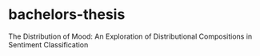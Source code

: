 bachelors-thesis
================

The Distribution of Mood: An Exploration of Distributional Compositions in Sentiment Classification
